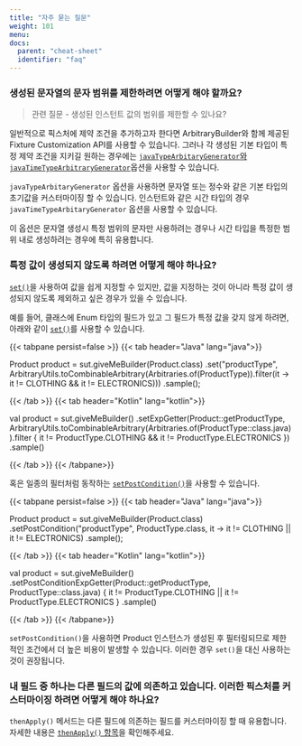 ```yaml
---
title: "자주 묻는 질문"
weight: 101
menu:
docs:
  parent: "cheat-sheet"
  identifier: "faq"
---
```


### 생성된 문자열의 문자 범위를 제한하려면 어떻게 해야 할까요?
> 관련 질문 - 생성된 인스턴트 값의 범위를 제한할 수 있나요?

일반적으로 픽스처에 제약 조건을 추가하고자 한다면 ArbitraryBuilder와 함께 제공된 Fixture Customization API를 사용할 수 있습니다.
그러나 각 생성된 기본 타입이 특정 제약 조건을 지키길 원하는 경우에는 [`javaTypeArbitaryGenerator`와 `javaTimeTypeArbitraryGenerator`](../../fixture-monkey-options/customization-options/#constraining-java-types)옵션을 사용할 수 있습니다.

`javaTypeArbitaryGenerator` 옵션을 사용하면 문자열 또는 정수와 같은 기본 타입의 초기값을 커스터마이징 할 수 있습니다. 인스턴트와 같은 시간 타입의 경우 `javaTimeTypeArbitaryGenerator` 옵션을 사용할 수 있습니다.

이 옵션은 문자열 생성시 특정 범위의 문자만 사용하려는 경우나 시간 타입을 특정한 범위 내로 생성하려는 경우에 특히 유용합니다.

### 특정 값이 생성되지 않도록 하려면 어떻게 해야 하나요?
[`set()`](../../customizing-objects/apis/#set)을 사용하여 값을 쉽게 지정할 수 있지만, 값을 지정하는 것이 아니라 특정 값이 생성되지 않도록 제외하고 싶은 경우가 있을 수 있습니다.

예를 들어, 클래스에 Enum 타입의 필드가 있고 그 필드가 특정 값을 갖지 않게 하려면, 아래와 같이 [`set()`](.../.../customizing-objects/apis/#set)를 사용할 수 있습니다.

{{< tabpane persist=false >}}
{{< tab header="Java" lang="java">}}

Product product = sut.giveMeBuilder(Product.class)
    .set("productType", ArbitraryUtils.toCombinableArbitrary(Arbitraries.of(ProductType)).filter(it -> it != CLOTHING && it != ELECTRONICS)))
    .sample();

{{< /tab >}}
{{< tab header="Kotlin" lang="kotlin">}}

val product = sut.giveMeBuilder<Product>()
    .setExpGetter(Product::getProductType, ArbitraryUtils.toCombinableArbitrary(Arbitraries.of(ProductType::class.java)).filter { it != ProductType.CLOTHING && it != ProductType.ELECTRONICS })
    .sample()

{{< /tab >}}
{{< /tabpane>}}

혹은 일종의 필터처럼 동작하는 [`setPostCondition()`](../../customizing-objects/apis/#setpostcondition)을 사용할 수 있습니다.

{{< tabpane persist=false >}}
{{< tab header="Java" lang="java">}}

Product product = sut.giveMeBuilder(Product.class)
    .setPostCondition("productType", ProductType.class, it -> it != CLOTHING || it != ELECTRONICS)
    .sample();

{{< /tab >}}
{{< tab header="Kotlin" lang="kotlin">}}

val product = sut.giveMeBuilder<Product>()
    .setPostConditionExpGetter(Product::getProductType, ProductType::class.java) { it != ProductType.CLOTHING || it != ProductType.ELECTRONICS }
    .sample()

{{< /tab >}}
{{< /tabpane>}}

`setPostCondition()`을 사용하면 Product 인스턴스가 생성된 후 필터링되므로 제한적인 조건에서 더 높은 비용이 발생할 수 있습니다. 이러한 경우 `set()`을 대신 사용하는 것이 권장됩니다.

### 내 필드 중 하나는 다른 필드의 값에 의존하고 있습니다. 이러한 픽스처를 커스터마이징 하려면 어떻게 해야 하나요?

`thenApply()` 메서드는 다른 필드에 의존하는 필드를 커스터마이징 할 때 유용합니다. 자세한 내용은 [`thenApply()` 항목](../../customizing-objects/apis/#thenapply)을 확인해주세요.
